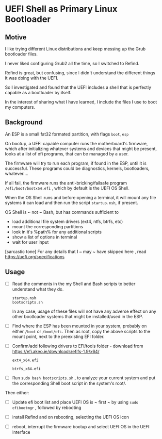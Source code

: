 # UEFI Shell as Primary Linux Bootloader

## Motive

I like trying different Linux distributions and keep messing up the Grub bootloader files.

I never liked configuring Grub2 all the time, so I switched to Refind.

Refind is great,  but confusing,  since I didn't understand the different things it was doing with the UEFI.

So I investigated and found that the UEFI includes a shell that is perfectly capable as a bootloader by itself.

In the interest of sharing what I have learned,  I include the files I use to boot my computers.

## Background

An ESP is a small fat32 formated partition,  with flags `boot,esp`

On bootup,  a UEFI capable computer runs the motherboard's firmware,  which after initializing whatever systems and devices that might be present, looks at a list of efi programs,  that can be managed by a user.  

The firmware will  try to run each program, if found in the ESP, until it is successful.  These programs  could be diagnostics, kernels, bootloaders, whatever....

If all fail, the firmware runs the anti-bricking/failsafe program `/efi/boot/bootx64.efi` ,  which by default is the UEFI OS Shell.

When the OS Shell runs and before opening a terminal,  it will mount any file systems it can load  and then run the script `startup.nsh`, if present.

OS Shell is ~ not ~ Bash,  but has commands sufficient to 

- load additional file system drivers (ext4, ntfs, btrfs, etc)
- mount the corresponding partitions
- look in it's %path% for any additional scripts
- show a list of options in terminal
- wait for user input

[sarcastic tone] For any details that I ~ may ~ have skipped here ,  read https://uefi.org/specifications 

## Usage

- [  ] Read the comments in the my Shell and Bash scripts to better understand what they do.

      startup.nsh 
      bootscripts.sh

  In any case, usage of these files will not have any adverse effect on any other bootloader systems that might be installed/used in the ESP.

- [  ] Find where the ESP has been mounted in your system,  probably on either `/boot` or `/boot/efi`.
  Then as root,  copy the above scripts to the mount point,  next to the preexisting EFI folder.

- [  ] Confirm/add following drivers to EFI/tools folder  -  download from  https://efi.akeo.ie/downloads/efifs-1.9/x64/

      ext4_x64.efi
    
      btrfs_x64.efi

- [ ] Run  `sudo bash bootscripts.sh` ,  to analyze your current system and put the corresponding Shell boot script in the system's root/.

Then either:

- [ ] Update efi boot list and place UEFI OS is ~ first ~ by using `sudo efibootmgr` ,
  followed by rebooting

- [ ] install Refind and on rebooting,   selecting the  UEFI OS icon
- [ ] reboot, interrupt the firmware bootup and select UEFI OS in the UEFI Interface

